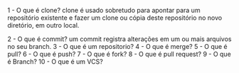 1 - O que é clone?
	clone é usado sobretudo para apontar para um repositório existente e fazer
 um clone ou cópia deste repositório no novo diretório, em outro local.

2 - O que é commit?
	um commit registra alterações em um ou mais arquivos no seu branch.
3 - O que é um repositorio?
4 - O que é merge?
5 - O que é pull?
6 - O que é push?
7 - O que é fork?
8 - O que é pull request?
9 - O que é Branch?
10 - O que é um VCS?